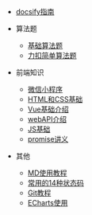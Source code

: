* [docsify指南](https://docsify.js.org/)

* 算法题
  * [基础算法题](/基础算法题)
  * [力扣简单算法题](/力扣简单算法题)

* 前端知识
  * [微信小程序](/微信小程序)
  * [HTML和CSS基础](/HTML和CSS基础)
  * [Vue基础介绍](/Vue基础介绍)
  * [webAPI介绍](/webAPI介绍)
  * [JS基础](/JS基础)
  * [promise讲义](/promise讲义)

* 其他
  * [MD使用教程](/MD使用教程)
  * [常用的14种状态码](/常用的14种状态码)
  * [Git教程](/Git教程)
  * [ECharts使用](/ECharts使用)